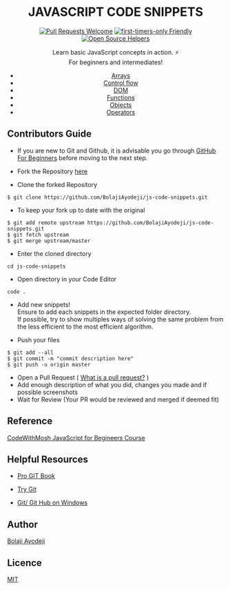 <div align="center">

# JAVASCRIPT CODE SNIPPETS

[![Pull Requests Welcome](https://img.shields.io/badge/PRs-welcome-red.svg?style=flat)](http://makeapullrequest.com)
[![first-timers-only Friendly](https://img.shields.io/badge/first--timers--only-friendly-blue.svg)](http://www.firsttimersonly.com/)
[![Open Source Helpers](https://www.codetriage.com/bolajiayodeji/js-code-snippets/badges/users.svg)](https://www.codetriage.com/bolajiayodeji/js-code-snippets)

Learn basic JavaScript concepts in action. :zap: <br>
For beginners and intermediates!


- [Arrays](https://github.com/BolajiAyodeji/js-code-snippets/tree/master/arrays)
- [Control flow](https://github.com/BolajiAyodeji/js-code-snippets/tree/master/control-flow)
- [DOM](https://github.com/BolajiAyodeji/js-code-snippets/tree/master/dom)
- [Functions](https://github.com/BolajiAyodeji/js-code-snippets/tree/master/functions)
- [Objects](https://github.com/BolajiAyodeji/js-code-snippets/tree/master/objects)
- [Operators](https://github.com/BolajiAyodeji/js-code-snippets/tree/master/operators)

</div>

## Contributors Guide

- If you are new to Git and Github, it is advisable you go through
    [GitHub For Beginners](http://readwrite.com/2013/09/30/understanding-github-a-journey-for-beginners-part-1/)
    before moving to the next step.

- Fork the Repository [here](https://github.com/BolajiAyodeji/js-code-snippets/fork)

- Clone the forked Repository <br>
```git
$ git clone https://github.com/BolajiAyodeji/js-code-snippets.git
```
- To keep your fork up to date with the original <br>
```git
$ git add remote upstream https://github.com/BolajiAyodeji/js-code-snippets.git
$ git fetch upstream
$ git merge upstream/master
```
- Enter the cloned directory <br>
```git
cd js-code-snippets
```

- Open directory in your Code Editor <br>
```git
code .
```

- Add new snippets! <br>
    Ensure to add each snippets in the expected folder directory. <br>
    If possible, try to show multiples ways of solving the same problem from the less efficient to the most efficient algorithm.

- Push your files <br>
```git
$ git add --all
$ git commit -m "commit description here"
$ git push -u origin master
```

- Open a Pull Request ( [What is a pull request?](https://yangsu.github.io/pull-request-tutorial/) )
- Add enough description of what you did, changes you made and if possible screenshots
- Wait for Review (Your PR would be reviewed and merged if deemed fit)

## Reference
[CodeWithMosh JavaScript for Begineers Course](https://codewithmosh.com/courses/324741)

## Helpful Resources

- [Pro GIT Book](https://git-scm.com/book/en/v2)

- [Try Git](https://try.github.io/)

- [Git/ Git Hub on Windows](https://www.youtube.com/watch?v=J_Clau1bYco)


## Author
[Bolaji Ayodeji](https://github.com/BolajiAyodeji)

## Licence
[MIT](https://opensource.org/licenses/MIT)
